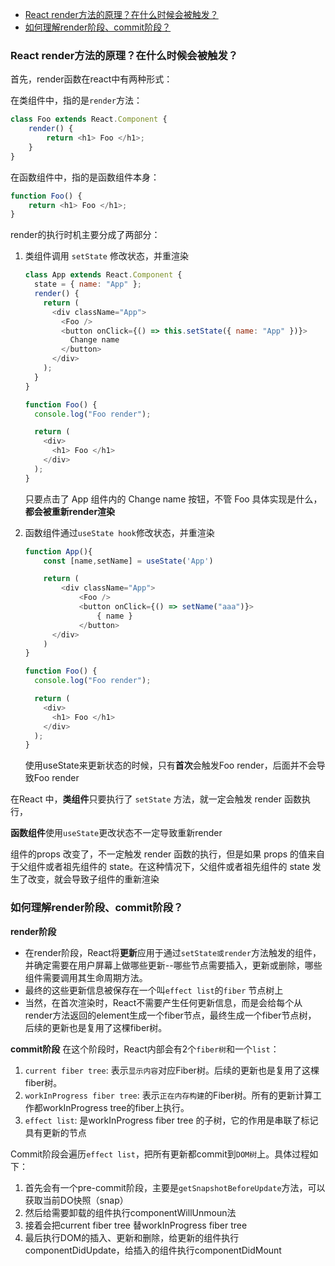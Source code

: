 - [React render方法的原理？在什么时候会被触发？](#react-render方法的原理在什么时候会被触发)
- [如何理解render阶段、commit阶段？](#如何理解render阶段commit阶段)


### React render方法的原理？在什么时候会被触发？

首先，render函数在react中有两种形式：

在类组件中，指的是`render`方法：

```js
class Foo extends React.Component {
    render() {
        return <h1> Foo </h1>;
    }
}
```

在函数组件中，指的是函数组件本身：

```js
function Foo() {
    return <h1> Foo </h1>;
}
```

render的执行时机主要分成了两部分：

1. 类组件调用 `setState` 修改状态，并重渲染
   
   ```js
   class App extends React.Component {
     state = { name: "App" };
     render() {
       return (
         <div className="App">
           <Foo />
           <button onClick={() => this.setState({ name: "App" })}>
             Change name
           </button>
         </div>
       );
     }
   }   

   function Foo() {
     console.log("Foo render");   

     return (
       <div>
         <h1> Foo </h1>
       </div>
     );
   }
   ```

   只要点击了 App 组件内的 Change name 按钮，不管 Foo 具体实现是什么，**都会被重新render渲染**
2. 函数组件通过`useState hook`修改状态，并重渲染

   ```js
   function App(){
       const [name,setName] = useState('App')
   
       return (
           <div className="App">
               <Foo />
               <button onClick={() => setName("aaa")}>
                   { name }
               </button>
         </div>
       )
   }
   
   function Foo() {
     console.log("Foo render");
   
     return (
       <div>
         <h1> Foo </h1>
       </div>
     );
   }
   ```

   使用useState来更新状态的时候，只有**首次**会触发Foo render，后面并不会导致Foo render

在React 中，**类组件**只要执行了 `setState` 方法，就一定会触发 render 函数执行，

**函数组件**使用`useState`更改状态不一定导致重新render

组件的props 改变了，不一定触发 render 函数的执行，但是如果 props 的值来自于父组件或者祖先组件的 state。在这种情况下，父组件或者祖先组件的 state 发生了改变，就会导致子组件的重新渲染

### 如何理解render阶段、commit阶段？

**render阶段**

- 在render阶段，React将**更新**应用于通过`setState或render`方法触发的组件，并确定需要在用户屏幕上做哪些更新--哪些节点需要插入，更新或删除，哪些组件需要调用其生命周期方法。
- 最终的这些更新信息被保存在一个叫`effect list`的`fiber` 节点树上
- 当然，在首次渲染时，React不需要产生任何更新信息，而是会给每个从render方法返回的element生成一个fiber节点，最终生成一个fiber节点树， 后续的更新也是复用了这棵fiber树。

**commit阶段**
在这个阶段时，React内部会有2个`fiber树`和一个`list`：

  1. `current fiber tree`: 表示`显示内容`对应Fiber树。后续的更新也是复用了这棵fiber树。
  2. `workInProgress fiber tree`: 表示`正在内存构建`的Fiber树。所有的更新计算工作都workInProgress tree的fiber上执行。
  3. `effect list`: 是workInProgress fiber tree 的子树，它的作用是串联了标记具有更新的节点

Commit阶段会遍历`effect list`，把所有更新都commit到`DOM树`上。具体过程如下：

1. 首先会有一个pre-commit阶段，主要是`getSnapshotBeforeUpdate`方法，可以获取当前DO快照（snap）
2. 然后给需要卸载的组件执行componentWillUnmoun法
3. 接着会把current fiber tree 替workInProgress fiber tree
4. 最后执行DOM的插入、更新和删除，给更新的组件执行componentDidUpdate，给插入的组件执行componentDidMount
   
